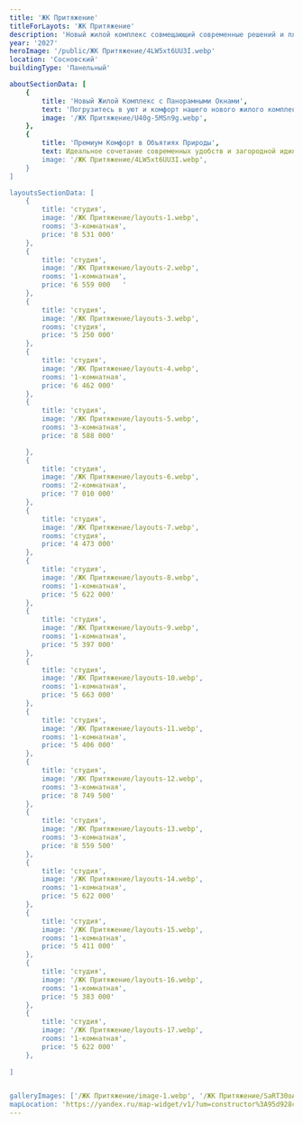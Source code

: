 ```yaml
---
title: 'ЖК Притяжение'
titleForLayots: 'ЖК Притяжение'
description: 'Новый жилой комплекс совмещающий современные решений и плюсы загородной жизни · Чистый воздух. Панорамные окна. Чистовая отделка. С мебелью и техникой'
year: '2027'
heroImage: '/public/ЖК Притяжение/4LW5xt6UU3I.webp'
location: 'Сосновский'
buildingType: 'Панельный'

aboutSectionData: [
    {
        title: 'Новый Жилой Комплекс с Панорамными Окнами',
        text: 'Погрузитесь в уют и комфорт нашего нового жилого комплекса, который предлагает современные решения и все преимущества загородной жизни. Насладитесь свежим воздухом, пропитанным запахом природы, и обширными видами через панорамные окна, в то время как чистовая отделка, мебель и техника гарантируют ваше удобство.',
        image: '/ЖК Притяжение/U40g-5MSn9g.webp',
    },
    {
        title: 'Премиум Комфорт в Объятиях Природы',
        text: Идеальное сочетание современных удобств и загородной идиллии ждет вас в нашем новом жилом комплексе. Наслаждайтесь чистым воздухом и потрясающими видами через панорамные окна, наслаждайтесь чистовой отделкой, полной мебелью и современной техникой для комфортного и стильного образа жизни.',
        image: '/ЖК Притяжение/4LW5xt6UU3I.webp',
    }
]

layoutsSectionData: [
    {
        title: 'студия',
        image: '/ЖК Притяжение/layouts-1.webp',
        rooms: '3-комнатная',
        price: '8 531 000'
    },
    {
        title: 'студия',
        image: '/ЖК Притяжение/layouts-2.webp',
        rooms: '1-комнатная',
        price: '6 559 000   '
    },
    {
        title: 'студия',
        image: '/ЖК Притяжение/layouts-3.webp',
        rooms: 'студия',
        price: '5 250 000'
    },
    {
        title: 'студия',
        image: '/ЖК Притяжение/layouts-4.webp',
        rooms: '1-комнатная',
        price: '6 462 000'
    },
    {
        title: 'студия',
        image: '/ЖК Притяжение/layouts-5.webp',
        rooms: '3-комнатная',
        price: '8 588 000'

    },
    {
        title: 'студия',
        image: '/ЖК Притяжение/layouts-6.webp',
        rooms: '2-комнатная',
        price: '7 010 000'
    },
    {
        title: 'студия',
        image: '/ЖК Притяжение/layouts-7.webp',
        rooms: 'студия',
        price: '4 473 000'
    },
    {
        title: 'студия',
        image: '/ЖК Притяжение/layouts-8.webp',
        rooms: '1-комнатная',
        price: '5 622 000'
    },
    {
        title: 'студия',
        image: '/ЖК Притяжение/layouts-9.webp',
        rooms: '1-комнатная',
        price: '5 397 000'
    },
    {
        title: 'студия',
        image: '/ЖК Притяжение/layouts-10.webp',
        rooms: '1-комнатная',
        price: '5 663 000'
    },
    {
        title: 'студия',
        image: '/ЖК Притяжение/layouts-11.webp',
        rooms: '1-комнатная',
        price: '5 406 000'
    },
    {
        title: 'студия',
        image: '/ЖК Притяжение/layouts-12.webp',
        rooms: '3-комнатная',
        price: '8 749 500'
    },
    {
        title: 'студия',
        image: '/ЖК Притяжение/layouts-13.webp',
        rooms: '3-комнатная',
        price: '8 559 500'
    },
    {
        title: 'студия',
        image: '/ЖК Притяжение/layouts-14.webp',
        rooms: '1-комнатная',
        price: '5 622 000'
    },
    {
        title: 'студия',
        image: '/ЖК Притяжение/layouts-15.webp',
        rooms: '1-комнатная',
        price: '5 411 000'
    },
    {
        title: 'студия',
        image: '/ЖК Притяжение/layouts-16.webp',
        rooms: '1-комнатная',
        price: '5 383 000'
    },
    {
        title: 'студия',
        image: '/ЖК Притяжение/layouts-17.webp',
        rooms: '1-комнатная',
        price: '5 622 000'
    },
    
]


galleryImages: ['/ЖК Притяжение/image-1.webp', '/ЖК Притяжение/SaRT30oAQ.webp', '/ЖК Притяжение/U40g-5MSn9g.webp', '/ЖК Притяжение/funpark.webp', '/ЖК Притяжение/4LW5xt6UU3I.webp']
mapLocation: 'https://yandex.ru/map-widget/v1/?um=constructor%3A95d928ca715d170cab6b4beeb4625b50054c24e9ffc375b624cbd1e29eea161d&amp;source=constructor'
---
```

